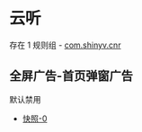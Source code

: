 # 云听

存在 1 规则组 - [com.shinyv.cnr](/src/apps/com.shinyv.cnr.ts)

## 全屏广告-首页弹窗广告

默认禁用

- [快照-0](https://i.gkd.li/i/12817933)
